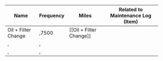 ﻿Name|Frequency|Miles|Related to Maintenance Log (Item)
-|-|-|-|
Oil + Filter Change|,7500|[[Oil + Filter Change]]
,|,
,|,